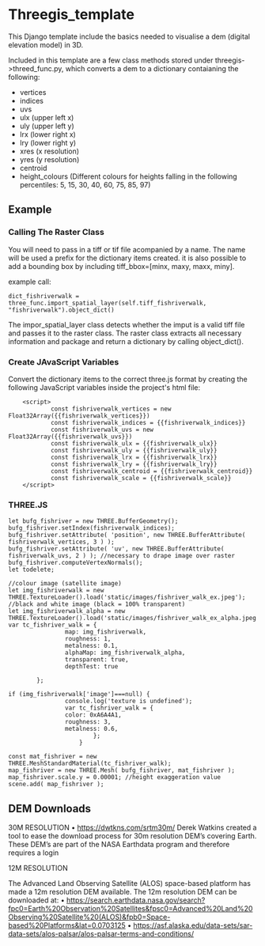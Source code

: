 # Threegis_template

This Django template include the basics needed to visualise a dem (digital elevation model) in 3D. 

Included in this template are a few class methods stored under threegis->threed_func.py, which converts a dem to a dictionary contaianing the following:
* vertices
* indices
* uvs
* ulx (upper left x)
* uly (upper left y)
* lrx (lower right x)
* lry (lower right y)
* xres (x resolution)
* yres (y resolution)
* centroid
* height_colours (Different colours for heights falling in the following percentiles: 5, 15, 30, 40, 60, 75, 85, 97)


## Example

### Calling The Raster Class

You will need to pass in a tiff or tif file acompanied by a name. The name will be used a prefix for the dictionary items created.
it is also possible to add a bounding box by including tiff_bbox=[minx, maxy, maxx, miny].

example call:

```
dict_fishriverwalk = three_func.import_spatial_layer(self.tiff_fishriverwalk, "fishriverwalk").object_dict()
```

The impor_spatial_layer class detects whether the imput is a valid tiff file and passes it to the raster class. The raster class extracts all necessary information and package and return a dictionary by calling object_dict().

### Create JAvaScript Variables
Convert the dictionary items to the correct three.js format by creating the following JavaScript variables inside the project's html file:

```
    <script>
            const fishriverwalk_vertices = new Float32Array({{fishriverwalk_vertices}})
            const fishriverwalk_indices = {{fishriverwalk_indices}}
            const fishriverwalk_uvs = new Float32Array({{fishriverwalk_uvs}})
            const fishriverwalk_ulx = {{fishriverwalk_ulx}}
            const fishriverwalk_uly = {{fishriverwalk_uly}}
            const fishriverwalk_lrx = {{fishriverwalk_lrx}}
            const fishriverwalk_lry = {{fishriverwalk_lry}}
            const fishriverwalk_centroid = {{fishriverwalk_centroid}}
            const fishriverwalk_scale = {{fishriverwalk_scale}}
    </script>
```

### THREE.JS

```
let bufg_fishriver = new THREE.BufferGeometry();
bufg_fishriver.setIndex(fishriverwalk_indices);
bufg_fishriver.setAttribute( 'position', new THREE.BufferAttribute( fishriverwalk_vertices, 3 ) );
bufg_fishriver.setAttribute( 'uv', new THREE.BufferAttribute( fishriverwalk_uvs, 2 ) ); //necessary to drape image over raster
bufg_fishriver.computeVertexNormals();
let todelete;

//colour image (satellite image)
let img_fishriverwalk = new THREE.TextureLoader().load('static/images/fishriver_walk_ex.jpeg');
//black and white image (black = 100% transparent)
let img_fishriverwalk_alpha = new THREE.TextureLoader().load('static/images/fishriver_walk_ex_alpha.jpeg');
var tc_fishriver_walk = {
                map: img_fishriverwalk,
                roughness: 1,
                metalness: 0.1,
                alphaMap: img_fishriverwalk_alpha,
                transparent: true,
                depthTest: true

        };

if (img_fishriverwalk['image']===null) {
                console.log('texture is undefined');
                var tc_fishriver_walk = {
                color: 0xA6A4A1,
                roughness: 3,
                metalness: 0.6,
                        };
                    }

const mat_fishriver = new THREE.MeshStandardMaterial(tc_fishriver_walk);
map_fishriver = new THREE.Mesh( bufg_fishriver, mat_fishriver );
map_fishriver.scale.y = 0.00001; //height exaggeration value
scene.add( map_fishriver );

```

## DEM Downloads

30M RESOLUTION
•	https://dwtkns.com/srtm30m/
Derek Watkins created a tool to ease the download process for 30m resolution DEM’s covering Earth.
These DEM’s are part of the NASA Earthdata program and therefore requires a login

12M RESOLUTION

The Advanced Land Observing Satellite (ALOS) space-based platform has made a 12m resolution DEM available. The 12m resolution DEM can be downloaded at:
•	https://search.earthdata.nasa.gov/search?fpc0=Earth%20Observation%20Satellites&fpsc0=Advanced%20Land%20Observing%20Satellite%20(ALOS)&fpb0=Space-based%20Platforms&lat=0.0703125
•	https://asf.alaska.edu/data-sets/sar-data-sets/alos-palsar/alos-palsar-terms-and-conditions/






    
